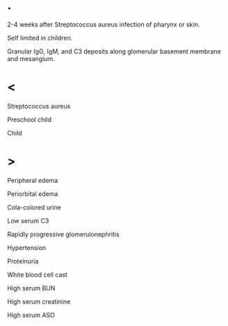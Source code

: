 # .

2-4 weeks after Streptococcus aureus infection of pharynx or skin.

Self limited in children.

Granular IgG, IgM, and C3 deposits along glomerular basement membrane and mesangium.

# <

Streptococcus aureus

Preschool child

Child

# >

Peripheral edema

Periorbital edema

Cola-colored urine

Low serum C3

Rapidly progressive glomerulonephritis

Hypertension

Proteinuria

White blood cell cast

High serum BUN

High serum creatinine

High serum ASO

